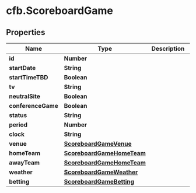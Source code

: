 # cfb.ScoreboardGame

## Properties
Name | Type | Description | Notes
------------ | ------------- | ------------- | -------------
**id** | **Number** |  | [optional] 
**startDate** | **String** |  | [optional] 
**startTimeTBD** | **Boolean** |  | [optional] 
**tv** | **String** |  | [optional] 
**neutralSite** | **Boolean** |  | [optional] 
**conferenceGame** | **Boolean** |  | [optional] 
**status** | **String** |  | [optional] 
**period** | **Number** |  | [optional] 
**clock** | **String** |  | [optional] 
**venue** | [**ScoreboardGameVenue**](ScoreboardGameVenue.md) |  | [optional] 
**homeTeam** | [**ScoreboardGameHomeTeam**](ScoreboardGameHomeTeam.md) |  | [optional] 
**awayTeam** | [**ScoreboardGameHomeTeam**](ScoreboardGameHomeTeam.md) |  | [optional] 
**weather** | [**ScoreboardGameWeather**](ScoreboardGameWeather.md) |  | [optional] 
**betting** | [**ScoreboardGameBetting**](ScoreboardGameBetting.md) |  | [optional] 


